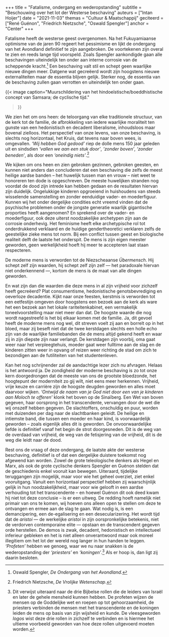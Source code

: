 +++
title     = "Fatalisme, ondergang en wederopstanding"
subtitle  = "Beschouwing over het lot der Westerse beschaving"
auteurs   = ["Intan Hoijer"]
date      = "2021-11-03"
themas    = "Cultuur & Maatschappij"
geciteerd = ["René Guénon", "Friedrich Nietzsche", "Oswald Spengler"]
anchor    = "Center"
+++


Fatalisme heeft de westerse geest overgenomen. Na het Fukuyamiaanse optimisme van de jaren 90 regeert het pessimisme en lijkt de ondergang van het Avondland definitief te zijn aangebroken. De voortekenen zijn overal te zien en reeds lange tijd voorspeld. Zoals Spengler aankondigde gaan alle beschavingen uiteindelijk ten onder aan interne corrosie van de scheppende kracht.[^1] Een beschaving valt stil en schept geen waarlijke nieuwe dingen meer. Datgene wat gecreëerd wordt zijn hoogstens nieuwe externaliteiten maar de essentia blijven gelijk. Sterker nog, de essentia van de beschaving zullen gaan verrotten en uiteindelijk ten onder gaan.

{{< image
	caption="Muurschildering van het hindoeïstische/boeddhistische concept van Samsara; de cyclische tijd."
>}}

We zien het om ons heen: de teloorgang van elke traditionele structuur, van de kerk tot de familie, de afbrokkeling van iedere waarlijke moraliteit ten gunste van een hedonistisch en decadent liberalisme, inhoudsloos maar bovenal zielloos. Het perspectief van onze levens, van onze beschaving, is slechts nog horizontaal, het Kruis, dat tevens naar boven wees, is omgevallen. _‘Wij hebben God gedood’_ riep de dolle mens 150 jaar geleden uit en sindsdien _‘vallen we aan een stuk door’_, _‘zonder boven’_, _‘zonder beneden’_, als door een _‘oneindig niets’_.[^2]

We kijken om ons heen en zien gebroken gezinnen, gebroken geesten, en kunnen niet anders dan concluderen dat een beschaving die zelfs de meest heilige aardse banden – het huwelijk tussen man en vrouw – niet weet te honoreren ten dode is opgeschreven. De meeste huwelijken stranden nog voordat de dood zijn intrede kan hebben gedaan en de resultaten hiervan zijn duidelijk. Ongelukkige kinderen opgroeiend in huishoudens van steeds wisselende samenstelling en zonder eenduidige vader- en moederfiguur. Kunnen wij het onder dergelijke condities echt vreemd vinden dat de psychische problemen onder de jongste generatie waarlijk gigantische proporties heeft aangenomen? En sprekend over de vader- en moederfiguur, ook deze uiterst noodzakelijke archetypen zijn aan de corrosie onderhevig. Het feminisme heeft elke archetypische rol tot onderdrukkend verklaard en de huidige gendertheoretici verklaren zelfs de geestelijke zieke mens tot norm. Bij een conflict tussen geest en biologische realiteit delft de laatste het onderspit. De mens is zijn eigen meester geworden, geen werkelijkheid hoeft hij meer te accepteren laat staan respecteren.

De moderne mens is verworden tot de Niezscheaanse _Übermensch_. Hij schept zelf zijn waarden, hij schept zelf zijn zelf — het paradoxale hiervan niet onderkennend —, kortom de mens is de maat van alle dingen geworden.

En wat zijn dan die waarden die deze mens in al zijn vrijheid voor zichzelf heeft gecreëerd? Plat consumentisme, hedonistische genotsbevrediging en oeverloze decadentie. Kijkt naar onze feesten, kerstmis is verworden tot een eetfestijn omgeven door hoogstens een bezoek aan de kerk als ware het een bezoek aan het lokale rariteitenkabinet, een vermakelijk toneelvoorstelling maar niet meer dan dat. De hoogste waarde die nog wordt nagestreefd is het bij elkaar komen met de familie. Ja, dit gevoel heeft de moderne mens nog wel, dit streven voelt zij aan en borrelt op in het bloed, maar zij beseft niet dat de twee kerstdagen slechts een holle echo zijn van de waarlijke familiebanden die de mens altijd gekend heeft en waar zij in zijn diepste zijn naar verlangt. De kerstdagen zijn voorbij, oma gaat weer naar het verpleegtehuis, moeder gaat weer fulltime aan de slag en de kinderen zitten weer in opvang of reizen weer richting de stad om zich te bezondigen aan de futiliteiten van het studentenleven.

Kan het nog schrijnender zal de aandachtige lezer zich nu afvragen. Helaas is het antwoord ja. De zondigheid der moderne beschaving is zo tot onze kern doorgedrongen dat de meeste van ons de grootste bloedzonde, het hoogtepunt der moderniteit zo gij wilt, niet eens meer herkennen. Vrijheid, vrije keuze en carrière zijn de hoogste deugden geworden en alles moet daarvoor wijken. _‘Ontwijd de naam van je God niet door een van je kinderen aan Moloch te offeren’_ klonk het boven op de Sinaïberg. Een Wet van boven gegeven, haar oorsprong in het transcendente, vervangen door de wet die wij onszelf hebben gegeven. De slachtoffers, onschuldig en puur, worden met duizenden per dag naar de slachtbanken geleidt. De heilige en intiemste band, die tussen een moeder en haar kind, is voorwaardelijk geworden – zoals eigenlijk alles dit is geworden. De onvoorwaardelijke liefde is definitief vanaf het begin de strot doorgesneden. Dit is de weg van de overdaad van vrijheid, de weg van de fetisjering van de vrijheid, dit is de weg die leidt naar de dood.

Rest ons de vraag of deze ondergang, de laatste akte der westerse beschaving, definitief is of dat een dergelijke duistere toekomst nog afgewend kan worden. Zowel de grote teleologische denkers als Hegel en Marx, als ook de grote cyclische denkers Spengler en Guénon stelden dat de geschiedenis enkel vooruit kan bewegen. Uiteraard, tijdelijke teruggangen zijn mogelijk, maar voor wie het geheel overziet, ziet enkel <i>voor</i>uitgang. Vanuit een horizontaal perspectief hebben zij waarschijnlijk gelijk in hun noodzakelijkheid, maar voor wie gelooft in een aardse verhouding tot het transcendente – en hoewel Guénon dit ook deed kwam hij niet tot deze conclusie – is er een uitweg. De redding hoeft namelijk niet primair van ons te komen, wij hoeven ons alleen open te stellen om deze te ontvangen en ermee aan de slag te gaan. Wat nodig is, is een demancipering, een de-egalisering en een desecularizering. Het wordt tijd dat de _aristoi_ — de werkelijke _aristoi_ in zijn oorspronkelijke betekenis, niet de verdorven contemporaine elite — opstaan en de transcendent gegeven orde herstellen. De demos is zwak, decadent, hedonistisch en intellectueel inferieur gebleken en het is niet alleen onverantwoord maar ook moreel illegitiem om het lot der wereld nog langer in hun handen te leggen. _‘Profeten’_ hebben we genoeg, waar we nu naar snakken is de wederopstanding der _‘priesters’_ en _‘koningen’_.[^3] Als er hoop is, dan ligt zij daarin besloten.


[^1]: Oswald Spengler, _De Ondergang van het Avondland_.
[^2]: Friedrich Nietzsche, _De Vrolijke Wetenschap_.
[^3]: Dit verwijst uiteraard naar de drie Bijbelse rollen die de leiders van Israël en later de gehele mensheid kunnen hebben. De profeten wijzen de mensen op de Goddelijke wet en roepen op tot gehoorzaamheid, de priesters verbinden de mensen met het transcendente en de koningen leiden de mens op basis van zijn wijsheid en kunde. De vleesgeworden _logos_ wist deze drie rollen in zichzelf te verbinden en is hiermee het ultieme voorbeeld geworden van hoe deze rollen uitgevoerd moeten worden.
